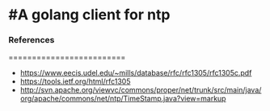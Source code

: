 #A golang client for ntp
=========================  

### References
=========================
* https://www.eecis.udel.edu/~mills/database/rfc/rfc1305/rfc1305c.pdf
* https://tools.ietf.org/html/rfc1305
* http://svn.apache.org/viewvc/commons/proper/net/trunk/src/main/java/org/apache/commons/net/ntp/TimeStamp.java?view=markup
